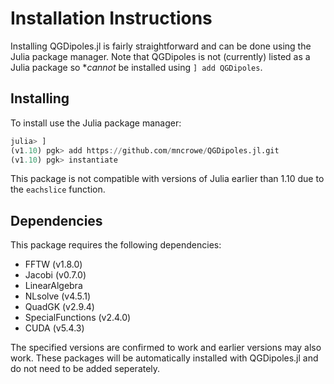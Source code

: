 # Installation Instructions

Installing QGDipoles.jl is fairly straightforward and can be done using the Julia package manager.
Note that QGDipoles is not (currently) listed as a Julia package so **cannot* be installed using `] add QGDipoles`.

## Installing

To install use the Julia package manager:

```julia
julia> ]
(v1.10) pgk> add https://github.com/mncrowe/QGDipoles.jl.git
(v1.10) pgk> instantiate
```

This package is not compatible with versions of Julia earlier than 1.10 due to the `eachslice` function.

## Dependencies

This package requires the following dependencies:

* FFTW (v1.8.0)
* Jacobi (v0.7.0)
* LinearAlgebra
* NLsolve (v4.5.1)
* QuadGK (v2.9.4)
* SpecialFunctions (v2.4.0)
* CUDA (v5.4.3)

The specified versions are confirmed to work and earlier versions may also work.
These packages will be automatically installed with QGDipoles.jl and do not need to be added seperately.